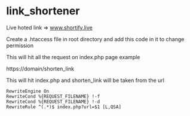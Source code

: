 # link_shortener

Live hoted link => www.shortify.live

Create a .htaccess file in root directory and add this code in it to change permission 

This will hit all the request on index.php page example 

https://domain/shorten_link 

This will hit index.php and shorten_link will be taken from the url 

```
RewriteEngine On
RewriteCond %{REQUEST_FILENAME} !-f
RewriteCond %{REQUEST_FILENAME} !-d
RewriteRule ^(.*)$ index.php?url=$1 [L,QSA]
```
